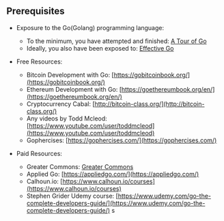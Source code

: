 ## Prerequisites 
+ Exposure to the Go(Golang) programming language: 
    * To the minimum, you have attempted and finished: [A Tour of Go](https://tour.golang.org/welcome/1)
    * Ideally, you also have been exposed to: [Effective Go](https://golang.org/doc/effective_go.html)

+ Free Resources:
    * Bitcoin Development with Go: [https://gobitcoinbook.org/](https://gobitcoinbook.org/)
    * Ethereum Development with Go: [https://goethereumbook.org/en/](https://goethereumbook.org/en/)
    * Cryptocurrency Cabal: [http://bitcoin-class.org/](http://bitcoin-class.org/)
    * Any videos by Todd Mcleod: [https://www.youtube.com/user/toddmcleod](https://www.youtube.com/user/toddmcleod)
    * Gophercises: [https://gophercises.com/](https://gophercises.com/)
    
+ Paid Resources:
    * Greater Commons: [Greater Commons](https://greatercommons.com/learn/golang)
    * Applied Go: [https://appliedgo.com/](https://appliedgo.com/)
    * Calhoun.io: [https://www.calhoun.io/courses](https://www.calhoun.io/courses)
    * Stephen Grider Udemy course: [https://www.udemy.com/go-the-complete-developers-guide/](https://www.udemy.com/go-the-complete-developers-guide/)
s